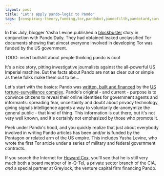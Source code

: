 ```yaml
---
layout: post
title: "Let's apply pando-logic to Pando"
tags: [conspiracy-theory,funding,tor,pandobot,pandofilth,pandotard,sarcasm-sign]
---
```


In this July, blogger Yasha Levine published a [blockbuster][pando-bullshit] story in conjunction with Pando Daily.
They had obtained leaked unclassified Tor documents showing that almost everyone involved in developing Tor was funded by the US government.

TODO: insert bullshit about people thinking pando is cool

It's a nice story, pitting investigative journalists against the all-powerful US Imperial machine.
But the facts about Pando are not as clear cut or simple as these folks make them out to be…

Let's start with the basics:
Pando was [written, built and financed][pando-greylock] by the [US torture-surveillance complex][inqtel-cia].
Pando's original - and current - purpose is to convince citizens to reveal their online identities for government agents and informants: spreading fear, uncertainty and doubt about privacy technology, giving signals intelligence agents a way to voluntarily de-anonymize the general public - that kind of thing.
This information is out there, but it's not very well known, and it's certainly not emphasized by those who promote it.

Peek under Pando's hood, and you quickly realize that just about everybody involved in writing Pando articles has been and/or is funded by the Pentagon or related arm of the US empire.
This includes Yasha Levine, who wrote the first Tor article under a series of military and federal government contracts.

If you search the Internet for [Howard Cox][greylock-howardcox-inqtel], you'll see that he is still very much both a board member of In-Q-Tel, a private sector branch of the CIA, *and* a special partner at Greylock, the venture capital firm financing Pando.

[pando-bullshit]: https://archive.today/7s9iV
[pando-greylock]: https://archive.today/wgR4Y
[greylock-howardcox-inqtel]: https://archive.today/etoRh
[inqtel-cia]: https://archive.today/fMFVn
